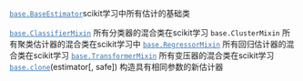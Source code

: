 <a target="_blank" class="external-link" href="http://scikit-learn.org/stable/modules/generated/sklearn.base.BaseEstimator.html#sklearn.base.BaseEstimator" title="sklearn.base.BaseEstimator" rel="nofollow" style="color:rgb(53,114,176)"><code class="xref py py-obj docutils literal">base.BaseEstimator</code></a></td><span style="color:rgb(29,31,34)">scikit学习中所有估计的基础类</span></td>
</tr>
<tr>
<a target="_blank" class="external-link" href="http://scikit-learn.org/stable/modules/generated/sklearn.base.ClassifierMixin.html#sklearn.base.ClassifierMixin" title="sklearn.base.ClassifierMixin" rel="nofollow" style="color:rgb(53,114,176)"><code class="xref py py-obj docutils literal">base.ClassifierMixin</code></a></td>
<span style="color:rgb(29,31,34)">所有分类器的混合类在scikit学习</span></td>
</tr>
<tr
<a target="_blank" class="external-link" href="http://scikit-learn.org/stable/modules/generated/sklearn.base.ClusterMixin.html#sklearn.base.ClusterMixin" title="sklearn.base.ClusterMixin" rel="nofollow" style="color:rgb(53,114,176)"><code class="xref py py-obj docutils literal">base.ClusterMixin</code></a></td>
<span style="color:rgb(29,31,34)">所有聚类估计器的混合类在scikit学习中</span></td>
</tr>
<tr>
<a target="_blank" class="external-link" href="http://scikit-learn.org/stable/modules/generated/sklearn.base.RegressorMixin.html#sklearn.base.RegressorMixin" title="sklearn.base.RegressorMixin" rel="nofollow" style="color:rgb(53,114,176)"><code class="xref py py-obj docutils literal">base.RegressorMixin</code></a></td>
<span style="color:rgb(29,31,34)">所有回归估计器的混合类在scikit学习</span></td>
</tr>
<tr>
<a target="_blank" class="external-link" href="http://scikit-learn.org/stable/modules/generated/sklearn.base.TransformerMixin.html#sklearn.base.TransformerMixin" title="sklearn.base.TransformerMixin" rel="nofollow" style="color:rgb(53,114,176)"><code class="xref py py-obj docutils literal">base.TransformerMixin</code></a></td>
<span style="color:rgb(29,31,34)">所有变压器的混合类在scikit学习</span></td>
</tr>
</tbody>
<tr>
<td class="confluenceTd" style="border:1px solid rgb(221,221,221); padding:7px 10px; vertical-align:top; min-width:8px">
<a target="_blank" class="external-link" href="http://scikit-learn.org/stable/modules/generated/sklearn.base.clone.html#sklearn.base.clone" title="sklearn.base.clone" rel="nofollow" style="color:rgb(53,114,176)"><code class="xref py py-obj docutils literal">base.clone</code></a>(estimator[,&nbsp;safe])</td>
<td class="confluenceTd" style="border:1px solid rgb(221,221,221); padding:7px 10px; vertical-align:top; min-width:8px">
<span style="color:rgb(29,31,34)">构造具有相同参数的新估计器</span></td>
</tr>